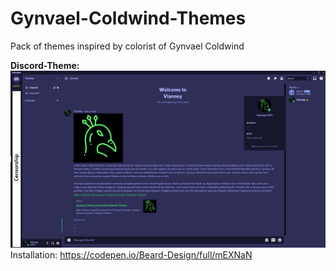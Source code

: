 # Gynvael-Coldwind-Themes
Pack of themes inspired by colorist of Gynvael Coldwind


**Discord-Theme:**
![Discord](https://github.com/Jacques-Vianney/Gynvael-Coldwind-Themes/blob/main/discord.png)
Installation: https://codepen.io/Beard-Design/full/mEXNaN
